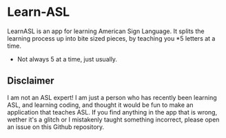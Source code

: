 # Learn-ASL
LearnASL is an app for learning American Sign Language. It splits the learning process up into bite sized pieces, by teaching you *5 letters at a time.

* Not always 5 at a time, just usually.

## Disclaimer
I am not an ASL expert! I am just a person who has recently been learning ASL, and learning coding, and thought it would be fun to make an application that teaches ASL.
If you find anything in the app that is wrong, wether it's a glitch or I mistakenly taught something incorrect, please open an issue on this Github repository.